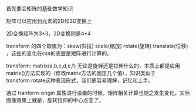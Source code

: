 首先要会矩阵的基础数学知识

矩阵可以应用到元素的2D和3D变换上

2D变换矩阵为3\*3，3D变换则是4\*4

transform 的四个取值为：skew(斜拉) scale(缩放) rotate(旋转) translate(位移) ，这些的变化在css的底层是矩阵进行计算的。

transform: matrix(a,b,c,d,e,f) 无论是旋转还是拉伸什么的，本质上都是应用matrix()方法实现的（修改matrix方法的固定几个值），知识类似于transform:rotate这种表现形式，我们更容易理解，记忆和上手。

通过 tranform-origin 属性进行设置的时候，矩阵相关计算也随之发生变化。实际图像效果上就是，旋转拉伸的中心点变了。

